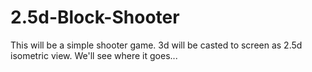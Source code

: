 # 2.5d-Block-Shooter
This will be a simple shooter game. 3d will be casted to screen as 2.5d isometric view. We'll see where it goes...

